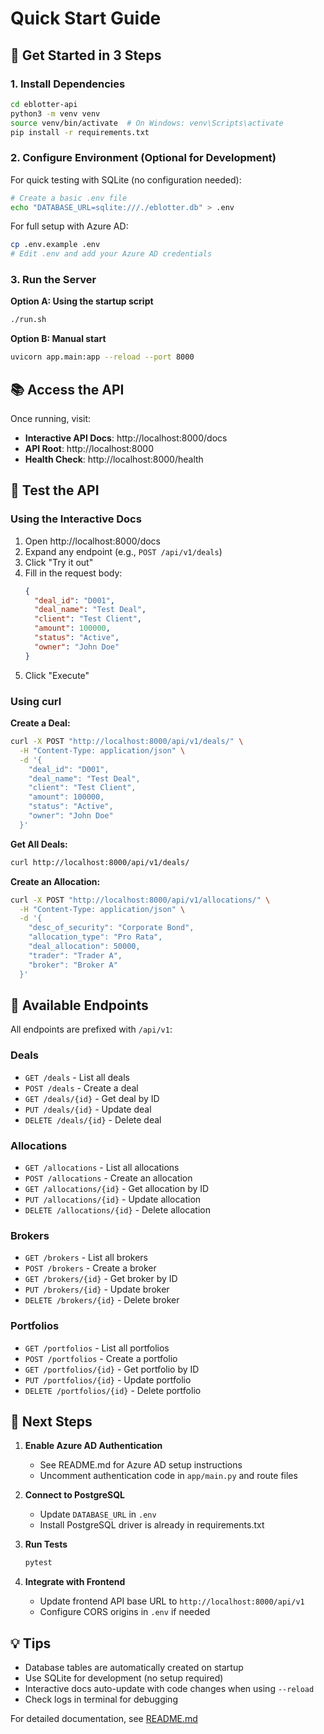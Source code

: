 # Quick Start Guide

## 🚀 Get Started in 3 Steps

### 1. Install Dependencies

```bash
cd eblotter-api
python3 -m venv venv
source venv/bin/activate  # On Windows: venv\Scripts\activate
pip install -r requirements.txt
```

### 2. Configure Environment (Optional for Development)

For quick testing with SQLite (no configuration needed):
```bash
# Create a basic .env file
echo "DATABASE_URL=sqlite:///./eblotter.db" > .env
```

For full setup with Azure AD:
```bash
cp .env.example .env
# Edit .env and add your Azure AD credentials
```

### 3. Run the Server

**Option A: Using the startup script**
```bash
./run.sh
```

**Option B: Manual start**
```bash
uvicorn app.main:app --reload --port 8000
```

## 📚 Access the API

Once running, visit:
- **Interactive API Docs**: http://localhost:8000/docs
- **API Root**: http://localhost:8000
- **Health Check**: http://localhost:8000/health

## 🧪 Test the API

### Using the Interactive Docs
1. Open http://localhost:8000/docs
2. Expand any endpoint (e.g., `POST /api/v1/deals`)
3. Click "Try it out"
4. Fill in the request body:
   ```json
   {
     "deal_id": "D001",
     "deal_name": "Test Deal",
     "client": "Test Client",
     "amount": 100000,
     "status": "Active",
     "owner": "John Doe"
   }
   ```
5. Click "Execute"

### Using curl

**Create a Deal:**
```bash
curl -X POST "http://localhost:8000/api/v1/deals/" \
  -H "Content-Type: application/json" \
  -d '{
    "deal_id": "D001",
    "deal_name": "Test Deal",
    "client": "Test Client",
    "amount": 100000,
    "status": "Active",
    "owner": "John Doe"
  }'
```

**Get All Deals:**
```bash
curl http://localhost:8000/api/v1/deals/
```

**Create an Allocation:**
```bash
curl -X POST "http://localhost:8000/api/v1/allocations/" \
  -H "Content-Type: application/json" \
  -d '{
    "desc_of_security": "Corporate Bond",
    "allocation_type": "Pro Rata",
    "deal_allocation": 50000,
    "trader": "Trader A",
    "broker": "Broker A"
  }'
```

## 📖 Available Endpoints

All endpoints are prefixed with `/api/v1`:

### Deals
- `GET /deals` - List all deals
- `POST /deals` - Create a deal
- `GET /deals/{id}` - Get deal by ID
- `PUT /deals/{id}` - Update deal
- `DELETE /deals/{id}` - Delete deal

### Allocations
- `GET /allocations` - List all allocations
- `POST /allocations` - Create an allocation
- `GET /allocations/{id}` - Get allocation by ID
- `PUT /allocations/{id}` - Update allocation
- `DELETE /allocations/{id}` - Delete allocation

### Brokers
- `GET /brokers` - List all brokers
- `POST /brokers` - Create a broker
- `GET /brokers/{id}` - Get broker by ID
- `PUT /brokers/{id}` - Update broker
- `DELETE /brokers/{id}` - Delete broker

### Portfolios
- `GET /portfolios` - List all portfolios
- `POST /portfolios` - Create a portfolio
- `GET /portfolios/{id}` - Get portfolio by ID
- `PUT /portfolios/{id}` - Update portfolio
- `DELETE /portfolios/{id}` - Delete portfolio

## 🔧 Next Steps

1. **Enable Azure AD Authentication**
   - See README.md for Azure AD setup instructions
   - Uncomment authentication code in `app/main.py` and route files

2. **Connect to PostgreSQL**
   - Update `DATABASE_URL` in `.env`
   - Install PostgreSQL driver is already in requirements.txt

3. **Run Tests**
   ```bash
   pytest
   ```

4. **Integrate with Frontend**
   - Update frontend API base URL to `http://localhost:8000/api/v1`
   - Configure CORS origins in `.env` if needed

## 💡 Tips

- Database tables are automatically created on startup
- Use SQLite for development (no setup required)
- Interactive docs auto-update with code changes when using `--reload`
- Check logs in terminal for debugging

For detailed documentation, see [README.md](README.md)
